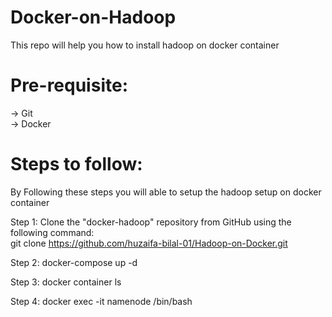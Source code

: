 # Docker-on-Hadoop
 This repo will help you how to install hadoop on docker container

# Pre-requisite:
                                                                          
-> Git                                                                                  
-> Docker

# Steps to follow:
By Following these steps you will able to setup the hadoop setup on docker container                                    
                                                                                                                      
Step 1: Clone the "docker-hadoop" repository from GitHub using the following command:                                   
git clone https://github.com/huzaifa-bilal-01/Hadoop-on-Docker.git

Step 2: 
docker-compose up -d

Step 3: 
docker container ls

Step 4:
docker exec -it namenode /bin/bash
